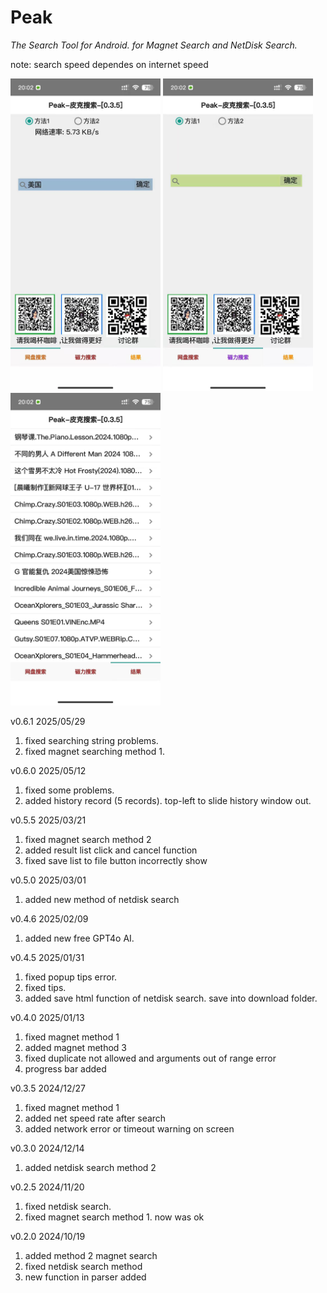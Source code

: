 # Peak

*The Search Tool for Android.
for Magnet Search and NetDisk Search.*

note: search speed dependes on internet speed 

<img src="1.jpg" width="240" height="500"></img>
<img src="2.jpg" width="240" height="500"></img>
<img src="3.jpg" width="240" height="500"></img>

v0.6.1 2025/05/29
1. fixed searching string problems.
2. fixed magnet searching method 1.

v0.6.0 2025/05/12
1. fixed some problems.
2. added history record (5 records). top-left to slide history window out.

v0.5.5 2025/03/21
1. fixed magnet search method 2
2. added result list click and cancel function
3. fixed save list to file button incorrectly show

v0.5.0 2025/03/01
1. added new method of netdisk search

v0.4.6 2025/02/09
1. added new free GPT4o AI.

v0.4.5 2025/01/31
1. fixed popup tips error.
2. fixed tips.
3. added save html function of netdisk search. save into download folder.

v0.4.0 2025/01/13
1. fixed magnet method 1
2. added magnet method 3
3. fixed duplicate not allowed and arguments out of range error
4. progress bar added

v0.3.5 2024/12/27
1. fixed magnet method 1
2. added net speed rate after search
3. added network error or timeout warning on screen

v0.3.0 2024/12/14
1. added netdisk search method 2

v0.2.5 2024/11/20
1. fixed netdisk search.
2. fixed magnet search method 1. now was ok

v0.2.0 2024/10/19
1. added method 2 magnet search
2. fixed netdisk search method
3. new function in parser added
